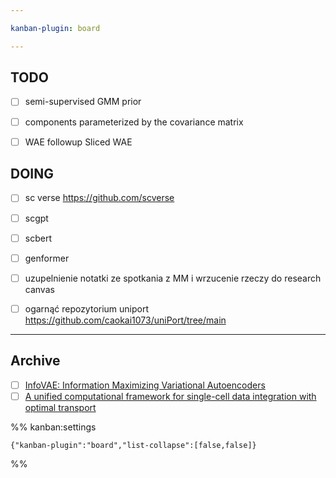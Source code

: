 ```yaml
---

kanban-plugin: board

---
```


## TODO

- [ ] semi-supervised GMM prior
- [ ] components parameterized by the covariance matrix
- [ ] WAE followup Sliced WAE


## DOING

- [ ] sc verse https://github.com/scverse
- [ ] scgpt
- [ ] scbert
- [ ] genformer
- [ ] uzupelnienie notatki ze spotkania z MM i wrzucenie rzeczy do research canvas
- [ ] ogarnąć repozytorium uniport https://github.com/caokai1073/uniPort/tree/main


***

## Archive

- [ ] [InfoVAE: Information Maximizing Variational Autoencoders](https://arxiv.org/abs/1706.02262)
- [ ] [A unified computational framework for single-cell data integration with optimal transport](https://www.nature.com/articles/s41467-022-35094-8?fromPaywallRec=false)

%% kanban:settings
```
{"kanban-plugin":"board","list-collapse":[false,false]}
```
%%